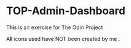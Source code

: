# TOP-Admin-Dashboard
This is an exercise for The Odin Project

All icons used have NOT been created by me .